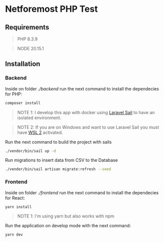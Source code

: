 # Netforemost PHP Test

## Requirements

> PHP 8.3.9

> NODE 20.15.1

## Installation

### Backend

Inside on folder *./backend* run the next command to install the dependecies for PHP:
```bash
composer install
```

> NOTE 1: I develop this app with docker using [Laravel Sail](https://laravel.com/docs/11.x/sail) to have an isolated environment.

> NOTE 2: If you are on Windows and want to use Laravel Sail you must have [WSL 2](https://learn.microsoft.com/en-us/windows/wsl/install) activated.

Run the next command to build the project with sails
```bash
./vendor/bin/sail up -d
```

Run migrations to insert data from CSV to the Database
```bash
./vendor/bin/sail artisan migrate:refresh --seed
```

### Frontend

Inside on folder *./frontend* run the next command to install the dependecies for React:
```bash
yarn install
```

> NOTE 1: I'm using yarn but also works with npm

Run the application on develop mode with the next command:
```bash
yarn dev
```

